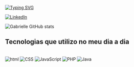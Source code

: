 [![Typing SVG](https://readme-typing-svg.demolab.com?font=Fira+Code&weight=500&size=27&pause=1000&color=F75656&background=FFFFFF00&random=false&width=435&lines=Hi+there+%F0%9F%91%8B+I'm+Gabrielle+%F0%9F%99%8B%E2%80%8D%E2%99%80%EF%B8%8F)](https://git.io/typing-svg)

[![LinkedIn](https://img.shields.io/badge/LinkedIn-0077B5?style=for-the-badge&logo=linkedin&logoColor=white)](linkedin.com/in/gabrielle-ramos-barreto-4b715522b)

![Gabrielle GitHub stats](https://github-readme-stats.vercel.app/api?username=GabsRB&show_icons=true&theme=synthwave)

## Tecnologias que utilizo no meu dia a dia 

<div style="display: inline_block"><br/>
    <img align="center" alt="html" src="https://img.shields.io/badge/HTML-239120?style=for-the-badge&logo=html5&logoColor=white"/>
    <img align="center" alt="CSS" src="https://img.shields.io/badge/CSS-239120?&style=for-the-badge&logo=css3&logoColor=white"/>
    <img align="center" alt="JavaScript" src="https://img.shields.io/badge/JavaScript-F7DF1E?style=for-the-badge&logo=javascript&logoColor=black"/>
    <img align="center" alt="PHP" src="https://img.shields.io/badge/PHP-777BB4?style=for-the-badge&logo=php&logoColor=white"/>
    <img align="center" alt="Java" src="https://img.shields.io/badge/Java-ED8B00?style=for-the-badge&logo=openjdk&logoColor=white"/>


</div>


<!--
**GabsRB/GabsRB** is a ✨ _special_ ✨ repository because its `README.md` (this file) appears on your GitHub profile.

Here are some ideas to get you started:

- 🔭 I’m currently working on ...
- 🌱 I’m currently learning ...
- 👯 I’m looking to collaborate on ...
- 🤔 I’m looking for help with ...
- 💬 Ask me about ...
- 📫 How to reach me: ...
- 😄 Pronouns: ...
- ⚡ Fun fact: ...
-->
